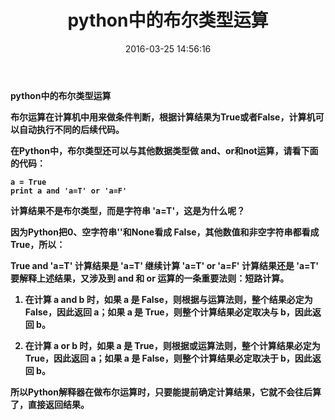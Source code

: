 ﻿---
title: python中的布尔类型运算
date: 2016-03-25 14:56:16
tags:
- python
- 布尔值
- 动画
categories: 
---
<b>python中的布尔类型运算<b>

布尔运算在计算机中用来做条件判断，根据计算结果为True或者False，计算机可以自动执行不同的后续代码。

在Python中，布尔类型还可以与其他数据类型做 and、or和not运算，请看下面的代码：

```
a = True
print a and 'a=T' or 'a=F'
```

计算结果不是布尔类型，而是字符串 'a=T'，这是为什么呢？

因为Python把0、空字符串''和None看成 False，其他数值和非空字符串都看成 True，所以：

True and 'a=T' 计算结果是 'a=T'
继续计算 'a=T' or 'a=F' 计算结果还是 'a=T'
要解释上述结果，又涉及到 and 和 or 运算的一条重要法则：**短路计算**。

1. 在计算 a and b 时，如果 a 是 False，则根据与运算法则，整个结果必定为 False，因此返回 a；如果 a 是 True，则整个计算结果必定取决与 b，因此返回 b。

2. 在计算 a or b 时，如果 a 是 True，则根据或运算法则，整个计算结果必定为 True，因此返回 a；如果 a 是 False，则整个计算结果必定取决于 b，因此返回 b。

所以Python解释器在做布尔运算时，只要能提前确定计算结果，它就不会往后算了，直接返回结果。